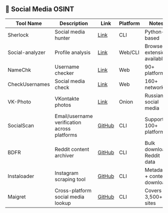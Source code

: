 ## 📱 Social Media OSINT

| Tool Name | Description | Link | Platform | Notes |
|----------|-------------|------|----------|-------|
| Sherlock | Social media hunter | [Link](https://github.com/sherlock-project/sherlock) | CLI | Python-based |
| Social-analyzer | Profile analysis | [Link](https://github.com/qeeqbox/social-analyzer) | Web/CLI | Browser extension available |
| NameChk | Username checker | [Link](https://www.namechk.com) | Web | 90+ platforms |
| CheckUsernames | Social media check | [Link](https://checkusernames.com) | Web | 160+ networks |
| VK-Photo | VKontakte photos | [Link](http://vkphotojg...uid.onion) | Onion | Russian social media |
| SocialScan   | Email/username verification across platforms | [GitHub](https://github.com/iojw/socialscan)                         | CLI      | Supports 100+ platforms        |
| BDFR         | Reddit content archiver                      | [GitHub](https://github.com/aliparlakci/bulk-downloader-for-reddit)  | CLI      | Bulk download Reddit data      |
| Instaloader  | Instagram scraping tool                      | [GitHub](https://github.com/instaloader/instaloader)                 | CLI      | Metadata + content download    |
| Maigret      | Cross-platform social media lookup           | [GitHub](https://github.com/soxoj/maigret)                           | CLI      | Covers 3,500+ sites            |
